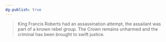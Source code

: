 ```yaml
---
dg-publish: true
---
```


> King Francis Roberts had an assassination attempt, the assailant was part of a known rebel group. The Crown remains unharmed and the criminal has been brought to swift justice.
